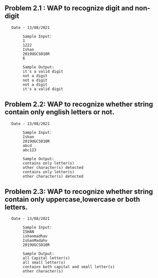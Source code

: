 

##  Problem 2.1 : WAP to recognize digit and non-digit</br>
       Date - 13/08/2021
       

```
        Sample Input:
        1
        1222
        Ishan
        2019UGCS010R
        6

        Sample Output:
        it's a valid digit
        not a digit
        not a digit
        not a digit
        it's a valid digit
```

## Problem 2.2: WAP to recognize whether string contain only english letters or not.</br>
       Date - 13/08/2021 

```
        Sample Input:
        Ishan
        2019UGCS010R
        abcd
        abc123

        Sample Output:
        contains only letter(s)
        other character(s) detected
        contains only letter(s)
        other character(s) detected
```

## Problem 2.3: WAP to recognize whether string contain only uppercase,lowercase or both letters.</br>
       Date - 13/08/2021 

```
        Sample Input:
        ISHAN
        ishanmadhav
        IshanMadahv
        2019UGCS010R

        Sample Output:
        all Capital letter(s)
        all small letter(s)
        contains both capital and small letter(s)
        other character(s)
```